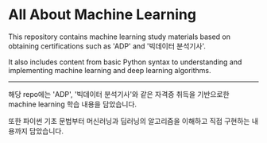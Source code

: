 # All About Machine Learning


This repository contains machine learning study materials based on obtaining certifications such as 'ADP' and '빅데이터 분석기사'.

It also includes content from basic Python syntax to understanding and implementing machine learning and deep learning algorithms.
__________________________________________________________________________________________________________________________________

해당 repo에는 'ADP', '빅데이터 분석기사'와 같은 자격증 취득을 기반으로한 machine learning 학습 내용을 담았습니다.

또한 파이썬 기초 문법부터 머신러닝과 딥러닝의 알고리즘을 이해하고 직접 구현하는 내용까지 담았습니다.
